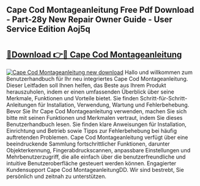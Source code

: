 ## Cape Cod Montageanleitung Free Pdf Download - Part-28y New Repair Owner Guide - User Service Edition Aoj5q

# <h2><a href="http://df7k0wf.blite.top/?on=Cape+Cod+Montageanleitung">🔗Download 👉🔴 Cape Cod Montageanleitung</a></h2>

[![Cape Cod Montageanleitung new download](https://i.imgur.com/lujVjoI.png)](http://df7k0wf.blite.top/?on=Cape+Cod+Montageanleitung)
Hallo und willkommen zum Benutzerhandbuch für Ihr neu integriertes Cape Cod Montageanleitung. Dieser Leitfaden soll Ihnen helfen, das Beste aus Ihrem Produkt herauszuholen, indem er einen umfassenden Überblick über seine Merkmale, Funktionen und Vorteile bietet. Sie finden Schritt-für-Schritt-Anleitungen für Installation, Verwendung, Wartung und Fehlerbehebung. Bevor Sie Ihr Cape Cod Montageanleitung verwenden, machen Sie sich bitte mit seinen Funktionen und Merkmalen vertraut, indem Sie dieses Benutzerhandbuch lesen. Sie finden klare Anweisungen für Installation, Einrichtung und Betrieb sowie Tipps zur Fehlerbehebung bei häufig auftretenden Problemen. Cape Cod Montageanleitung verfügt über eine beeindruckende Sammlung fortschrittlicher Funktionen, darunter Objekterkennung, Fingerabdruckscannen, anpassbare Einstellungen und Mehrbenutzerzugriff, die alle einfach über die benutzerfreundliche und intuitive Benutzeroberfläche gesteuert werden können. Engagierter Kundensupport Cape Cod MontageanleitungDD. Wir sind bestrebt, Sie persönlich und zeitnah zu unterstützen.
